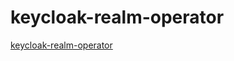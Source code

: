 # keycloak-realm-operator
[keycloak-realm-operator](https://github.com/keycloak/keycloak-realm-operator)